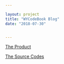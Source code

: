 ```yaml
---

layout: project
title: "WYCodeBook Blog"
date: "2018-07-30"


---
```


[The Product](https://wycodebook.github.io/)

[The Source Codes](https://github.com/WYCodeBook/wycodebook.github.io)
